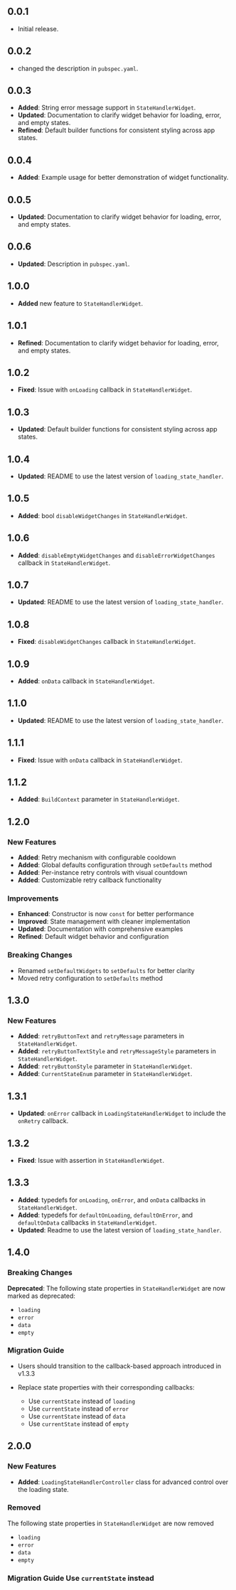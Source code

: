 ## 0.0.1

* Initial release.

## 0.0.2

* changed the description in `pubspec.yaml`.

## 0.0.3

- **Added**: String error message support in `StateHandlerWidget`.
- **Updated**: Documentation to clarify widget behavior for loading, error, and empty states.
- **Refined**: Default builder functions for consistent styling across app states.


## 0.0.4

- **Added**: Example usage for better demonstration of widget functionality.


## 0.0.5

- **Updated**: Documentation to clarify widget behavior for loading, error, and empty states.

## 0.0.6

- **Updated**: Description in `pubspec.yaml`.


## 1.0.0

- **Added** new feature to `StateHandlerWidget`.

## 1.0.1

- **Refined**: Documentation to clarify widget behavior for loading, error, and empty states.

## 1.0.2

- **Fixed**: Issue with `onLoading` callback in `StateHandlerWidget`.

## 1.0.3

- **Updated**: Default builder functions for consistent styling across app states.

## 1.0.4

- **Updated**: README to use the latest version of `loading_state_handler`.

## 1.0.5

- **Added**: bool `disableWidgetChanges` in `StateHandlerWidget`.

## 1.0.6

- **Added**: `disableEmptyWidgetChanges` and `disableErrorWidgetChanges` callback in `StateHandlerWidget`.

## 1.0.7

- **Updated**: README to use the latest version of `loading_state_handler`.

## 1.0.8

- **Fixed**: `disableWidgetChanges` callback in `StateHandlerWidget`.

## 1.0.9

- **Added**: `onData` callback in `StateHandlerWidget`.

## 1.1.0

- **Updated**: README to use the latest version of `loading_state_handler`.

## 1.1.1

- **Fixed**: Issue with `onData` callback in `StateHandlerWidget`.

## 1.1.2

- **Added**: `BuildContext` parameter in `StateHandlerWidget`.

## 1.2.0

### New Features
- **Added**: Retry mechanism with configurable cooldown
- **Added**: Global defaults configuration through `setDefaults` method
- **Added**: Per-instance retry controls with visual countdown
- **Added**: Customizable retry callback functionality

### Improvements
- **Enhanced**: Constructor is now `const` for better performance
- **Improved**: State management with cleaner implementation
- **Updated**: Documentation with comprehensive examples
- **Refined**: Default widget behavior and configuration

### Breaking Changes
- Renamed `setDefaultWidgets` to `setDefaults` for better clarity
- Moved retry configuration to `setDefaults` method

## 1.3.0

### New Features
- **Added**: `retryButtonText` and `retryMessage` parameters in `StateHandlerWidget`.
- **Added**: `retryButtonTextStyle` and `retryMessageStyle` parameters in `StateHandlerWidget`.
- **Added**: `retryButtonStyle` parameter in `StateHandlerWidget`.
- **Added**: `CurrentStateEnum` parameter in `StateHandlerWidget`.

## 1.3.1

- **Updated**: `onError` callback in `LoadingStateHandlerWidget` to include the `onRetry` callback.

## 1.3.2

- **Fixed**: Issue with assertion in `StateHandlerWidget`.

## 1.3.3

- **Added**: typedefs for `onLoading`, `onError`, and `onData` callbacks in `StateHandlerWidget`.
- **Added**: typedefs for `defaultOnLoading`, `defaultOnError`, and `defaultOnData` callbacks in `StateHandlerWidget`.
- **Updated**: Readme to use the latest version of `loading_state_handler`.

## 1.4.0

### Breaking Changes
 **Deprecated**: The following state properties in `StateHandlerWidget` are now marked as deprecated:
  * `loading`
  * `error`
  * `data`
  * `empty`

### Migration Guide
* Users should transition to the callback-based approach introduced in v1.3.3

* Replace state properties with their corresponding callbacks:
        
    * Use `currentState` instead of `loading`
    * Use `currentState` instead of `error`
    * Use `currentState` instead of `data`
    * Use `currentState` instead of `empty`

## 2.0.0

### New Features

- **Added**: `LoadingStateHandlerController` class for advanced control over the loading state.

### Removed
 The following state properties in `StateHandlerWidget` are now removed 
  * `loading`
  * `error`
  * `data`
  * `empty`

### Migration Guide Use `currentState` instead